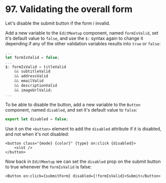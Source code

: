 # 97. Validating the overall form

Let's disable the submit button if the form i invalid.

Add a new variable to the `EditMeetup` component, named `formIsValid`, set it's default value to `false`, and use the `$:` syntax again to change it depending if any of the other validation variables results into `true` or `false`:

```js
...
let formIsValid = false;
...
$: formIsValid = titleValid
    && subtitleValid
    && addressValid
    && emailValid
    && descriptionValid
    && imageUrlValid;
...
```

To be able to disable the button, add a new variable to the `Button` component, named `disabled`, and set it's default value to `false`:

```js
export let disabled = false;
```

Use it on the `<button>` element to add the `disabled` attribute if it is disabled, and not when it's not disabled:

```svelte
<button class="{mode} {color}" {type} on:click {disabled}>
    <slot />
</button>
```

Now back in `EditMeetup` we can set the `disabled` prop on the submit button to true whenever the `formIsValid` is false:

```svelte
<Button on:click={submitForm} disabled={!formIsValid}>Submit</Button>
```
